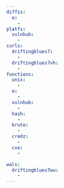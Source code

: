 ```yaml
---
diffis:
  e:
    -
platfs:
  vulnhub:
    -
curls:
  driftingblues7:
    -
  driftingblues7vh:
    -
functions:
  unix:
    -
  e:
    -
  vulnhub:
    -
  hash:
    -
  brute:
    -
  credz:
    -
  cve:
    -

wals:
  driftingblues7wu:
    -
---
```

